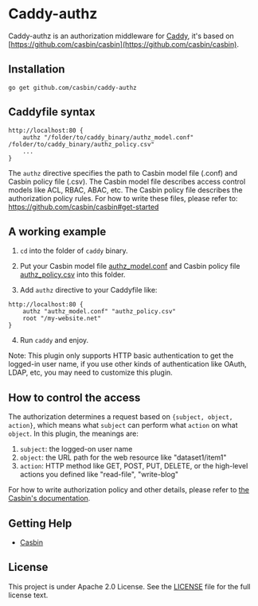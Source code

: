 Caddy-authz
======

Caddy-authz is an authorization middleware for [Caddy](https://github.com/mholt/caddy), it's based on [https://github.com/casbin/casbin](https://github.com/casbin/casbin).

## Installation

    go get github.com/casbin/caddy-authz

## Caddyfile syntax

```
http://localhost:80 {
    authz "/folder/to/caddy_binary/authz_model.conf" /folder/to/caddy_binary/authz_policy.csv"
    ...
}
```

The ``authz`` directive specifies the path to Casbin model file (.conf) and Casbin policy file (.csv). The Casbin model file describes access control models like ACL, RBAC, ABAC, etc. The Casbin policy file describes the authorization policy rules. For how to write these files, please refer to: https://github.com/casbin/casbin#get-started

## A working example

1. ``cd`` into the folder of ``caddy`` binary.

2. Put your Casbin model file [authz_model.conf](https://github.com/casbin/caddy-authz/blob/master/authz_model.conf) and Casbin policy file [authz_policy.csv](https://github.com/casbin/caddy-authz/blob/master/authz_policy.csv) into this folder.

3. Add ``authz`` directive to your Caddyfile like:

```
http://localhost:80 {
    authz "authz_model.conf" "authz_policy.csv"
    root "/my-website.net"
}
```

4. Run ``caddy`` and enjoy.

Note: This plugin only supports HTTP basic authentication to get the logged-in user name, if you use other kinds of authentication like OAuth, LDAP, etc, you may need to customize this plugin.

## How to control the access

The authorization determines a request based on ``{subject, object, action}``, which means what ``subject`` can perform what ``action`` on what ``object``. In this plugin, the meanings are:

1. ``subject``: the logged-on user name
2. ``object``: the URL path for the web resource like "dataset1/item1"
3. ``action``: HTTP method like GET, POST, PUT, DELETE, or the high-level actions you defined like "read-file", "write-blog"


For how to write authorization policy and other details, please refer to [the Casbin's documentation](https://github.com/casbin/casbin).

## Getting Help

- [Casbin](https://github.com/casbin/casbin)

## License

This project is under Apache 2.0 License. See the [LICENSE](LICENSE) file for the full license text.
